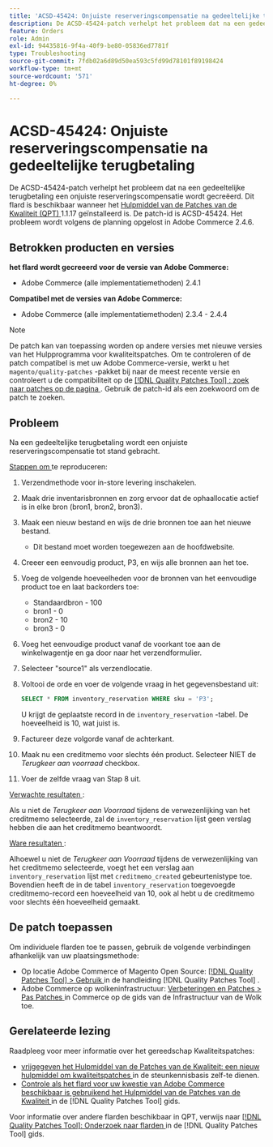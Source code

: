 ```yaml
---
title: 'ACSD-45424: Onjuiste reserveringscompensatie na gedeeltelijke terugbetaling'
description: De ACSD-45424-patch verhelpt het probleem dat na een gedeeltelijke terugbetaling een onjuiste reserveringscompensatie wordt gecreëerd. Deze patch is beschikbaar wanneer [Quality Patches Tool (QPT)] (https://experienceleague.adobe.com/en/docs/commerce-operations/tools/quality-patches-tool/quality-patches-tool-to-self-serve-quality-patches) 1.1.17 is geïnstalleerd. De patch-id is ACSD-45424. Het probleem wordt volgens de planning opgelost in Adobe Commerce 2.4.6.
feature: Orders
role: Admin
exl-id: 94435816-9f4a-40f9-be80-05836ed7781f
type: Troubleshooting
source-git-commit: 7fdb02a6d89d50ea593c5fd99d78101f89198424
workflow-type: tm+mt
source-wordcount: '571'
ht-degree: 0%

---
```


# ACSD-45424: Onjuiste reserveringscompensatie na gedeeltelijke terugbetaling

De ACSD-45424-patch verhelpt het probleem dat na een gedeeltelijke terugbetaling een onjuiste reserveringscompensatie wordt gecreëerd. Dit flard is beschikbaar wanneer het [ Hulpmiddel van de Patches van de Kwaliteit (QPT) ](https://experienceleague.adobe.com/en/docs/commerce-operations/tools/quality-patches-tool/quality-patches-tool-to-self-serve-quality-patches) 1.1.17 geïnstalleerd is. De patch-id is ACSD-45424. Het probleem wordt volgens de planning opgelost in Adobe Commerce 2.4.6.

## Betrokken producten en versies

**het flard wordt gecreeerd voor de versie van Adobe Commerce:**

* Adobe Commerce (alle implementatiemethoden) 2.4.1

**Compatibel met de versies van Adobe Commerce:**

* Adobe Commerce (alle implementatiemethoden) 2.3.4 - 2.4.4

>[!NOTE]
>
>De patch kan van toepassing worden op andere versies met nieuwe versies van het Hulpprogramma voor kwaliteitspatches. Om te controleren of de patch compatibel is met uw Adobe Commerce-versie, werkt u het `magento/quality-patches` -pakket bij naar de meest recente versie en controleert u de compatibiliteit op de [[!DNL Quality Patches Tool] : zoek naar patches op de pagina ](https://experienceleague.adobe.com/en/docs/commerce-operations/tools/quality-patches-tool/quality-patches-tool-to-self-serve-quality-patches) . Gebruik de patch-id als een zoekwoord om de patch te zoeken.

## Probleem

Na een gedeeltelijke terugbetaling wordt een onjuiste reserveringscompensatie tot stand gebracht.

<u> Stappen om </u> te reproduceren:

1. Verzendmethode voor in-store levering inschakelen.
1. Maak drie inventarisbronnen en zorg ervoor dat de ophaallocatie actief is in elke bron (bron1, bron2, bron3).
1. Maak een nieuw bestand en wijs de drie bronnen toe aan het nieuwe bestand.
   * Dit bestand moet worden toegewezen aan de hoofdwebsite.
1. Creeer een eenvoudig product, P3, en wijs alle bronnen aan het toe.
1. Voeg de volgende hoeveelheden voor de bronnen van het eenvoudige product toe en laat backorders toe:
   * Standaardbron - 100
   * bron1 - 0
   * bron2 - 10
   * bron3 - 0
1. Voeg het eenvoudige product vanaf de voorkant toe aan de winkelwagentje en ga door naar het verzendformulier.
1. Selecteer &quot;source1&quot; als verzendlocatie.
1. Voltooi de orde en voer de volgende vraag in het gegevensbestand uit:

   ```sql
   SELECT * FROM inventory_reservation WHERE sku = 'P3';
   ```

   U krijgt de geplaatste record in de `inventory_reservation` -tabel. De hoeveelheid is 10, wat juist is.
1. Factureer deze volgorde vanaf de achterkant.
1. Maak nu een creditmemo voor slechts één product. Selecteer NIET de *Terugkeer aan voorraad* checkbox.
1. Voer de zelfde vraag van Stap 8 uit.

<u> Verwachte resultaten </u>:

Als u niet de *Terugkeer aan Voorraad* tijdens de verwezenlijking van het creditmemo selecteerde, zal de `inventory_reservation` lijst geen verslag hebben die aan het creditmemo beantwoordt.

<u> Ware resultaten </u>:

Alhoewel u niet de *Terugkeer aan Voorraad* tijdens de verwezenlijking van het creditmemo selecteerde, voegt het een verslag aan `inventory_reservation` lijst met `creditmemo_created` gebeurtenistype toe. Bovendien heeft de in de tabel `inventory_reservation` toegevoegde creditmemo-record een hoeveelheid van 10, ook al hebt u de creditmemo voor slechts één hoeveelheid gemaakt.

## De patch toepassen

Om individuele flarden toe te passen, gebruik de volgende verbindingen afhankelijk van uw plaatsingsmethode:

* Op locatie Adobe Commerce of Magento Open Source: [[!DNL Quality Patches Tool] > Gebruik ](/help/tools/quality-patches-tool/usage.md) in de handleiding [!DNL Quality Patches Tool] .
* Adobe Commerce op wolkeninfrastructuur: [ Verbeteringen en Patches > Pas Patches ](https://experienceleague.adobe.com/docs/commerce-cloud-service/user-guide/develop/upgrade/apply-patches.html) in Commerce op de gids van de Infrastructuur van de Wolk toe.

## Gerelateerde lezing

Raadpleeg voor meer informatie over het gereedschap Kwaliteitspatches:

* [ vrijgegeven het Hulpmiddel van de Patches van de Kwaliteit: een nieuw hulpmiddel om kwaliteitspatches ](https://experienceleague.adobe.com/en/docs/commerce-operations/tools/quality-patches-tool/quality-patches-tool-to-self-serve-quality-patches) in de steunkennisbasis zelf-te dienen.
* [ Controle als het flard voor uw kwestie van Adobe Commerce beschikbaar is gebruikend het Hulpmiddel van de Patches van de Kwaliteit ](/help/tools/quality-patches-tool/patches-available-in-qpt/check-patch-for-magento-issue-with-magento-quality-patches.md) in de [!DNL Quality Patches Tool] gids.

Voor informatie over andere flarden beschikbaar in QPT, verwijs naar [[!DNL Quality Patches Tool]: Onderzoek naar flarden ](https://experienceleague.adobe.com/tools/commerce-quality-patches/index.html) in de [!DNL Quality Patches Tool] gids.
